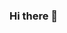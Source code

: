 ### Hi there 👋

<!--
**big-basket/big-basket** is a ✨ _special_ ✨ repository because its `README.md` (this file) appears on your GitHub profile.

Here are some ideas to get you started:

- 🔭 I’m currently working on completing my compsci degree
- 🌱 I’m currently learning how to use C
- 📫 How to reach me: 
- 😄 Pronouns: He/Him
- ⚡ Fun fact: 
